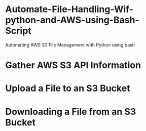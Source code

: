 # Automate-File-Handling-Wif-python-and-AWS-using-Bash-Script

Automating AWS S3 File Management with Python using bash

# Gather AWS S3 API Information

# Upload a File to an S3 Bucket

#  Downloading a File from an S3 Bucket